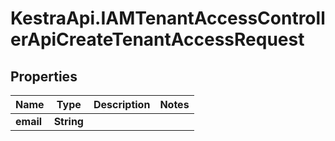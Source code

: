 # KestraApi.IAMTenantAccessControllerApiCreateTenantAccessRequest

## Properties

Name | Type | Description | Notes
------------ | ------------- | ------------- | -------------
**email** | **String** |  | 


